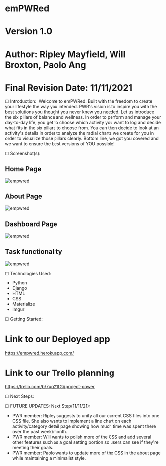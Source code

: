 # emPWRed
# Version 1.0
# Author: Ripley Mayfield, Will Broxton, Paolo Ang
# Final Revision Date: 11/11/2021

☐ Introduction: 
Welcome to emPWRed.  Built with the freedom to create your lifestyle the way you intended. 
PWR's vision is to inspire you with the best solutions you thought you never knew you needed.
Let us introduce the six pillars of balance and wellness.  In order to perform and manage your day-to-day life, you get to choose which activity you want to log and decide what fits in the six pillars to choose from.  You can then decide to look at an activity's details in order to analyze the radial charts we create for you in order to visualize those pillars clearly.  Bottom line, we got you covered and we want to ensure the best versions of YOU possible!

☐ Screenshot(s): 
## Home Page ##
![empwred](https://i.imgur.com/RAMkAf3.png)

## About Page ##
![empwred](https://i.imgur.com/TyJeSqw.png)

## Dashboard Page ##
![empwred](https://i.imgur.com/i95Ogbb.png)


## Task functionality ##
![empwred](https://i.imgur.com/g2zp8V0.png)

☐ Technologies Used: 
- Python
- Django
- HTML
- CSS
- Materialize
- Imgur

☐ Getting Started: 
# Link to our Deployed app
https://empwred.herokuapp.com/
# Link to our Trello planning
https://trello.com/b/7uq21fGi/project-power
<!-- use CRUD mapping guidelines link:
https://gist.github.com/jim-clark/17908763db7bd3c403e6 -->

☐ Next Steps:


☐ FUTURE UPDATES:
Next Step(11/11/21): 
- PWR member: Ripley suggests to unify all our current CSS files into one CSS file. She also wants to implement a line chart on each activity/category detail page showing how much time was spent there over the past week/month.
- PWR member: Will wants to polish more of the CSS and add several other features such as a goal setting portion so users can see if they're meeting their goals.
- PWR member: Paolo wants to update more of the CSS in the about page while maintaining a minimalist style.